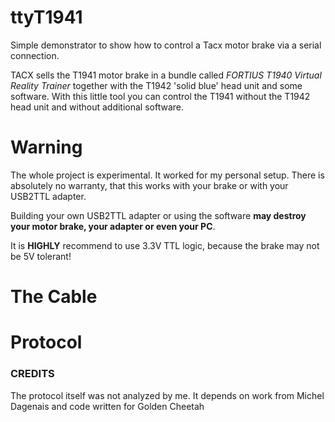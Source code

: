 # ttyT1941
Simple demonstrator to show how to control a Tacx motor brake via a serial connection.

TACX sells the T1941 motor brake in a bundle called _FORTIUS T1940 Virtual Reality Trainer_ together with the T1942 'solid blue' head unit and some software. With this little tool you can control the T1941 without the T1942 head unit and without additional software.

# Warning

The whole project is experimental. It worked for my personal setup. There is absolutely no warranty, that this works with your brake or with your USB2TTL adapter.

Building your own USB2TTL adapter or using the software **may destroy your motor brake, your adapter or even your PC**.

It is **HIGHLY** recommend to use 3.3V TTL logic, because the brake may not be 5V tolerant!

# The Cable 



# Protocol

### CREDITS

The protocol itself was not analyzed by me. It depends on work from Michel Dagenais and code written for Golden Cheetah



